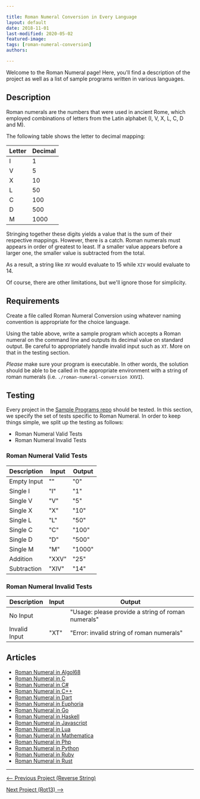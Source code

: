 ```yaml
---

title: Roman Numeral Conversion in Every Language
layout: default
date: 2018-11-01
last-modified: 2020-05-02
featured-image:
tags: [roman-numeral-conversion]
authors:

---
```


Welcome to the Roman Numeral page! Here, you'll find a description of the project as well as a list of sample programs written in various languages.

## Description

Roman numerals are the numbers that were used in ancient Rome, which employed
combinations of letters from the Latin alphabet (I, V, X, L, C, D and M).

The following table shows the letter to decimal mapping:

| Letter | Decimal |
| ------ | ------- |
| I      | 1       |
| V      | 5       |
| X      | 10      |
| L      | 50      |
| C      | 100     |
| D      | 500     |
| M      | 1000    |

Stringing together these digits yields a value that is the sum of their
respective mappings. However, there is a catch. Roman numerals must appears in
order of greatest to least. If a smaller value appears before a larger one,
the smaller value is subtracted from the total.

As a result, a string like `XV` would evaluate to 15 while `XIV` would
evaluate to 14.

Of course, there are other limitations, but we'll ignore those for simplicity.


## Requirements

Create a file called Roman Numeral Conversion using whatever naming
convention is appropriate for the choice language.

Using the table above, write a sample program which accepts a Roman numeral on
the command line and outputs its decimal value on standard output. Be careful
to appropriately handle invalid input such as `XT`. More on that in the testing
section.

_Please_ make sure your program is executable. In other words, the solution
should be able to be called in the appropriate environment with a string
of roman numerals (i.e. `./roman-numeral-conversion XXVI`).


## Testing

Every project in the [Sample Programs repo](https://github.com/TheRenegadeCoder/sample-programs) should be tested.
In this section, we specify the set of tests specific to Roman Numeral.
In order to keep things simple, we split up the testing as follows:

- Roman Numeral Valid Tests
- Roman Numeral Invalid Tests

### Roman Numeral Valid Tests

| Description | Input | Output |
| ----------- | ----- | ------ |
| Empty Input | "" | "0" |
| Single I | "I" | "1" |
| Single V | "V" | "5" |
| Single X | "X" | "10" |
| Single L | "L" | "50" |
| Single C | "C" | "100" |
| Single D | "D" | "500" |
| Single M | "M" | "1000" |
| Addition | "XXV" | "25" |
| Subtraction | "XIV" | "14" |

### Roman Numeral Invalid Tests

| Description | Input | Output |
| ----------- | ----- | ------ |
| No Input |  | "Usage: please provide a string of roman numerals" |
| Invalid Input | "XT" | "Error: invalid string of roman numerals" |


## Articles

- [Roman Numeral in Algol68](https://sampleprograms.io/projects/roman-numeral/algol68)
- [Roman Numeral in C](https://sampleprograms.io/projects/roman-numeral/c)
- [Roman Numeral in C#](https://sampleprograms.io/projects/roman-numeral/c-sharp)
- [Roman Numeral in C++](https://sampleprograms.io/projects/roman-numeral/c-plus-plus)
- [Roman Numeral in Dart](https://sampleprograms.io/projects/roman-numeral/dart)
- [Roman Numeral in Euphoria](https://sampleprograms.io/projects/roman-numeral/euphoria)
- [Roman Numeral in Go](https://sampleprograms.io/projects/roman-numeral/go)
- [Roman Numeral in Haskell](https://sampleprograms.io/projects/roman-numeral/haskell)
- [Roman Numeral in Javascript](https://sampleprograms.io/projects/roman-numeral/javascript)
- [Roman Numeral in Lua](https://sampleprograms.io/projects/roman-numeral/lua)
- [Roman Numeral in Mathematica](https://sampleprograms.io/projects/roman-numeral/mathematica)
- [Roman Numeral in Php](https://sampleprograms.io/projects/roman-numeral/php)
- [Roman Numeral in Python](https://sampleprograms.io/projects/roman-numeral/python)
- [Roman Numeral in Ruby](https://sampleprograms.io/projects/roman-numeral/ruby)
- [Roman Numeral in Rust](https://sampleprograms.io/projects/roman-numeral/rust)

---

<nav class="project-nav">

<div id="prev" markdown="1">

[<-- Previous Project (Reverse String)](https://sampleprograms.io/projects/reverse-string)

</div>

<div id="next" markdown="1">

[Next Project (Rot13) -->](https://sampleprograms.io/projects/rot13)

</div>

</nav>
